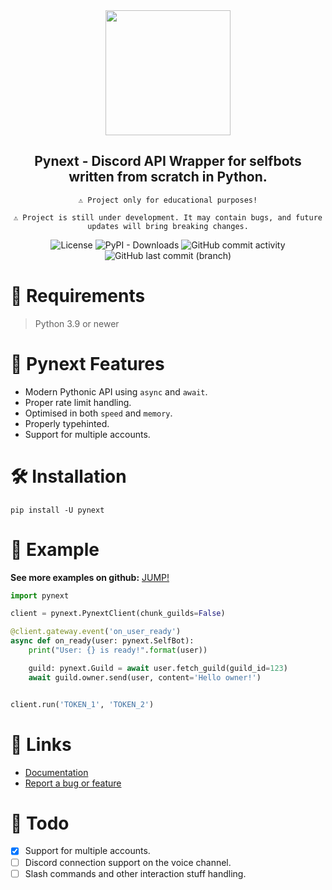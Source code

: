 <div align="center">

  <img alt="" src="assets/discordlogo.png" width="200px"/>

  ## Pynext - Discord API Wrapper for selfbots written from scratch in Python.
  `⚠️ Project only for educational purposes!`

  `⚠️ Project is still under development. It may contain bugs, and future updates will bring breaking changes.`

![License](https://img.shields.io/github/license/xXenvy/Pynext?style=for-the-badge&color=%2315b328)
![PyPI - Downloads](https://img.shields.io/pypi/dm/pynext?style=for-the-badge&color=%2315b328)
![GitHub commit activity](https://img.shields.io/github/commit-activity/t/xXenvy/Pynext?style=for-the-badge&color=%2315b328)
![GitHub last commit (branch)](https://img.shields.io/github/last-commit/xXenvy/Pynext/master?style=for-the-badge&color=%2315b328)
</div>

# 💢 Requirements
> Python 3.9 or newer

# 🔧 Pynext Features
- Modern Pythonic API using `async` and `await`.
- Proper rate limit handling.
- Optimised in both `speed` and `memory`.
- Properly typehinted.
- Support for multiple accounts.

# 🛠️ Installation
```shell
pip install -U pynext
```
# 💫 Example
**See more examples on github:** [JUMP!](https://github.com/xXenvy/pynext/tree/master/examples)
```py
import pynext

client = pynext.PynextClient(chunk_guilds=False)

@client.gateway.event('on_user_ready')
async def on_ready(user: pynext.SelfBot):
    print("User: {} is ready!".format(user))

    guild: pynext.Guild = await user.fetch_guild(guild_id=123)
    await guild.owner.send(user, content='Hello owner!')


client.run('TOKEN_1', 'TOKEN_2')
```
# 🧷 Links
- [Documentation](https://pynext.readthedocs.io/en/latest/)
- [Report a bug or feature](https://github.com/xXenvy/pynext/issues/new/choose)

# 📃 Todo
- [x] Support for multiple accounts.
- [ ] Discord connection support on the voice channel.
- [ ] Slash commands and other interaction stuff handling.
